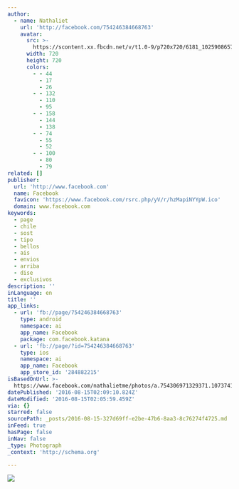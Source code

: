 ```yaml
---
author:
  - name: Nathaliet
    url: 'http://facebook.com/754246384668763'
    avatar:
      src: >-
        https://scontent.xx.fbcdn.net/v/t1.0-9/p720x720/6181_1025908657502533_167054683249990289_n.jpg?oh=e97d25b47dd098a16afefa381ecb82b2&oe=585D4B1B
      width: 720
      height: 720
      colors:
        - - 44
          - 17
          - 26
        - - 132
          - 110
          - 95
        - - 158
          - 144
          - 138
        - - 74
          - 55
          - 52
        - - 100
          - 80
          - 79
related: []
publisher:
  url: 'http://www.facebook.com'
  name: Facebook
  favicon: 'https://www.facebook.com/rsrc.php/yV/r/hzMapiNYYpW.ico'
  domain: www.facebook.com
keywords:
  - page
  - chile
  - sost
  - tipo
  - bellos
  - ais
  - envios
  - arriba
  - dise
  - exclusivos
description: ''
inLanguage: en
title: ''
app_links:
  - url: 'fb://page/754246384668763'
    type: android
    namespace: ai
    app_name: Facebook
    package: com.facebook.katana
  - url: 'fb://page/?id=754246384668763'
    type: ios
    namespace: ai
    app_name: Facebook
    app_store_id: '284882215'
isBasedOnUrl: >-
  https://www.facebook.com/nathalietme/photos/a.754306971329371.1073741828.754246384668763/1025908657502533/?type=3&theater
datePublished: '2016-08-15T02:09:10.824Z'
dateModified: '2016-08-15T02:05:59.459Z'
via: {}
starred: false
sourcePath: _posts/2016-08-15-327d69ff-e2be-47b6-8aa3-8c76274f4725.md
inFeed: true
hasPage: false
inNav: false
_type: Photograph
_context: 'http://schema.org'

---
```

![](https://scontent.xx.fbcdn.net/v/t1.0-9/p720x720/6181_1025908657502533_167054683249990289_n.jpg?oh=e97d25b47dd098a16afefa381ecb82b2&oe=585D4B1B)